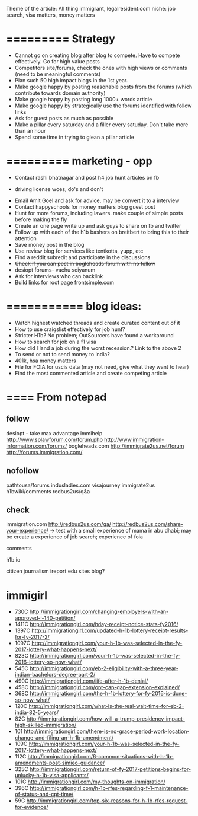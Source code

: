 Theme of the article:
All thing immigrant, legalresident.com
niche: job search, visa matters, money matters

=========
Strategy
=========
- Cannot go on creating blog after blog to compete. Have to compete effectively. Go for high value posts
- Competitors site/forums, check the ones with high views or comments (need to be meaningful comments)
- Plan such 50 high impact blogs in the 1st year. 
- Make google happy by posting reasonable posts from the forums (which contribute towards domain authority)
- Make google happy by posting long 1000+ words article
- Make google happy by strategically use the forums identified with follow links
- Ask for guest posts as much as possible
- Make a pillar every saturday and a filler every satuday. Don't take more than an hour
- Spend some time in trying to glean a pillar article

=========
marketing - opp
=========
* Contact rashi bhatnagar and post h4 job hunt articles on fb
- driving license woes, do's and don't
* Email Amit Goel and ask for advice, may be convert it to a interview
* Contact happyschools for money matters blog guest post
* Hunt for more forums, including lawers. make couple of simple posts before making the fly
* Create an one page write up and ask guys to share on fb and twitter
* Follow up with each of the h1b bashers on breitbert to bring this to their attention
* Save money post in the blog
* Use review blog for services like tentkotta, yupp, etc
* Find a reddit subredit and participate in the discussions
* <del>Check if you can post in bogleheads forum with no follow</del>
* desiopt forums- vachu seiyanum
* Ask for interviews who can backlink
* Build links for root page frontsimple.com

===========
blog ideas:
===========
* Watch highest watched threads and create curated content out of it
* How to use craigslist effectively for job hunt?
* Stricter H1b? No problem; OutSourcers have found a workaround
* How to search for job on a f1 visa
* How did I land a job during the worst recession.? Link to the above 2
* To send or not to send money to india?
* 401k, hsa money matters
* File for FOIA for uscis data (may not need, give what they want to hear)
* Find the most commented article and create competing article


====
From notepad
====

follow
----------
desiopt - take max advantage
immihelp
http://www.splawforum.com/forum.php
http://www.immigration-information.com/forums/
bogleheads.com
http://immigrate2us.net/forum
http://forums.immigration.com/


nofollow
-------------
pathtousa/forums
indusladies.com
visajourney
immigrate2us
h1bwiki/comments
redbus2us/q&a


check
--------
immigration.com
http://redbus2us.com/qa/
http://redbus2us.com/share-your-experience/ -> test with a small experience of mama in abu dhabi; may be create a experience of job search; experience of foia

comments

h1b.io

citizen journalism ireport
edu sites blog?

immigirl
================
- 730C  http://immigrationgirl.com/changing-employers-with-an-approved-i-140-petition/
- 1411C  http://immigrationgirl.com/hday-receipt-notice-stats-fy2016/
- 1397C http://immigrationgirl.com/updated-h-1b-lottery-receipt-results-for-fy-2017-2/
- 1097C http://immigrationgirl.com/your-h-1b-was-selected-in-the-fy-2017-lottery-what-happens-next/
- 823C  http://immigrationgirl.com/your-h-1b-was-selected-in-the-fy-2016-lottery-so-now-what/
- 545C  http://immigrationgirl.com/eb-2-eligibility-with-a-three-year-indian-bachelors-degree-part-2/
- 490C  http://immigrationgirl.com/life-after-h-1b-denial/
- 458C  http://immigrationgirl.com/opt-cap-gap-extension-explained/
- 368C  http://immigrationgirl.com/the-h-1b-lottery-for-fy-2016-is-done-so-now-what/
- 120C	http://immigrationgirl.com/what-is-the-real-wait-time-for-eb-2-india-82-5-years/
- 82C		http://immigrationgirl.com/how-will-a-trump-presidency-impact-high-skilled-immigration/
- 101		http://immigrationgirl.com/there-is-no-grace-period-work-location-change-and-filing-an-h-1b-amendment/
- 109C	http://immigrationgirl.com/your-h-1b-was-selected-in-the-fy-2017-lottery-what-happens-next/
- 112C	http://immigrationgirl.com/6-common-situations-with-h-1b-amendments-post-simieo-guidance/
- 325C	http://immigrationgirl.com/return-of-fy-2017-petitions-begins-for-unlucky-h-1b-visa-applicants/
- 101C	http://immigrationgirl.com/my-thoughts-on-immigration/
- 396C	http://immigrationgirl.com/h-1b-rfes-regarding-f-1-maintenance-of-status-and-cpt-time/
- 59C		http://immigrationgirl.com/top-six-reasons-for-h-1b-rfes-request-for-evidence/



	
	
